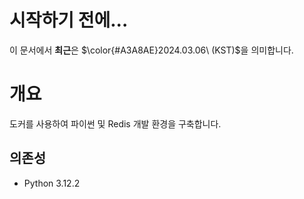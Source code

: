 # 시작하기 전에...
이 문서에서 **최근**은 $\color{#A3A8AE}2024.03.06\ (KST)$을 의미합니다. 

# 개요
도커를 사용하여 파이썬 및 Redis 개발 환경을 구축합니다.
## 의존성
- Python 3.12.2
